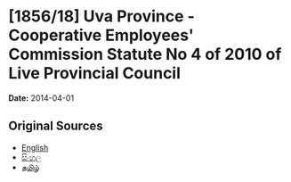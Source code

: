 # [1856/18] Uva Province - Cooperative Employees' Commission Statute No 4 of 2010 of Live Provincial Council

**Date:** 2014-04-01

## Original Sources

- [English](https://documents.gov.lk/view/extra-gazettes/2014/4/1856-18_E.pdf)
- [සිංහල](https://documents.gov.lk/view/extra-gazettes/2014/4/1856-18_S.pdf)
- [தமிழ்](https://documents.gov.lk/view/extra-gazettes/2014/4/1856-18_T.pdf)
